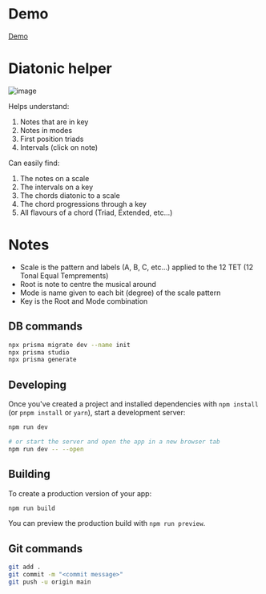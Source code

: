 # Demo

[Demo](https://rococo-trifle-2ec14a.netlify.app/song5/)

# Diatonic helper

![image](https://github.com/user-attachments/assets/53bf3d98-15b2-4f0d-b2c7-b898625160ee)

Helps understand:
1. Notes that are in key
2. Notes in modes
3. First position triads
4. Intervals (click on note)

Can easily find:
1. The notes on a scale
2. The intervals on a key
3. The chords diatonic to a scale
4. The chord progressions through a key
5. All flavours of a chord (Triad, Extended, etc...)


# Notes

- Scale is the pattern and labels (A, B, C, etc...) applied to the 12 TET (12 Tonal Equal Temprements)
- Root is note to centre the musical around
- Mode is name given to each bit (degree) of the scale pattern
- Key is the Root and Mode combination


## DB commands

```bash
npx prisma migrate dev --name init
npx prisma studio
npx prisma generate
```

## Developing

Once you've created a project and installed dependencies with `npm install` (or `pnpm install` or `yarn`), start a development server:

```bash
npm run dev

# or start the server and open the app in a new browser tab
npm run dev -- --open
```

## Building

To create a production version of your app:

```bash
npm run build
```

You can preview the production build with `npm run preview`.


## Git commands

```bash
git add .
git commit -m "<commit message>"
git push -u origin main
```

